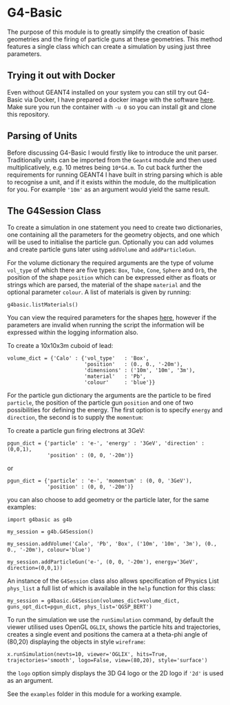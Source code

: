 # G4-Basic

The purpose of this module is to greatly simplify the creation of basic geometries and the firing of particle guns at these geometries. This method features a single class which can create a simulation by using just three parameters.

## Trying it out with Docker

Even without GEANT4 installed on your system you can still try out G4-Basic via Docker, I have prepared a docker image with the software [here](https://hub.docker.com/r/artemisbeta/geant4). Make sure you run the container with `-u 0` so you can install git and clone this repository.

## Parsing of Units

Before discussing G4-Basic I would firstly like to introduce the unit parser. Traditionally units can be imported from the `Geant4` module and then used multiplicatively, e.g. 10 metres being `10*G4.m`. To cut back further the requirements for running GEANT4 I have built in string parsing which is able to recognise a unit, and if it exists within the module, do the multiplication for you. For example `'10m'` as an argument would yield the same result.

## The G4Session Class

To create a simulation in one statement you need to create two dictionaries, one containing all the parameters for the geometry objects, and one which will be used to initialise the particle gun. Optionally you can add volumes and create particle guns later using `addVolume` and `addParticleGun`.

For the volume dictionary the required arguments are the type of volume `vol_type` of which there are five types: `Box`, `Tube`, `Cone`, `Sphere` and `Orb`, the position of the shape `position` which can be expressed either as floats or strings which are parsed, the material of the shape `material` and the optional parameter `colour`. 
A list of materials is given by running:
```
g4basic.listMaterials()
```
You can view the required parameters for the shapes [here](http://www.apc.univ-paris7.fr/~franco/g4doxy4.10/html/class_g4_ez_volume.html), however if the parameters are invalid when running the script the information will be expressed within the logging information also. 

To create a 10x10x3m cuboid of lead:
```
volume_dict = {'Calo' : {'vol_type'   : 'Box',
                         'position'   : (0., 0., '-20m'),
                         'dimensions' : ('10m', '10m', '3m'),
                         'material'   : 'Pb',
                         'colour'     : 'blue'}}

```

For the particle gun dictionary the arguments are the particle to be fired `particle`, the position of the particle gun `position` and one of two possibilities for defining the energy. The first option is to specify `energy` and `direction`, the second is to supply the `momentum`:

To create a particle gun firing electrons at 3GeV:

```
pgun_dict = {'particle' : 'e-', 'energy' : '3GeV', 'direction' : (0,0,1),
             'position' : (0, 0, '-20m')}
```

or

```
pgun_dict = {'particle' : 'e-', 'momentum' : (0, 0, '3GeV'),
             'position' : (0, 0, '-20m')}
```

you can also choose to add geometry or the particle later, for the same examples:

```
import g4basic as g4b

my_session = g4b.G4Session()

my_session.addVolume('Calo', 'Pb', 'Box', ('10m', '10m', '3m'), (0., 0., '-20m'), colour='blue')

my_session.addParticleGun('e-', (0, 0, '-20m'), energy='3GeV', direction=(0,0,1))
```

An instance of the `G4Session` class also allows specification of Physics List `phys_list` a full list of which is available in the `help` function for this class:

```
my_session = g4basic.G4Session(volumes_dict=volume_dict, guns_opt_dict=pgun_dict, phys_list='QGSP_BERT')
```

To run the simulation we use the `runSimulation` command, by default the viewer utilised uses OpenGL `OGLIX`, shows the particle hits and trajectories, creates a single event and positions the camera at a theta-phi angle of (80,20) displaying the objects in style `wireframe`:

```
x.runSimulation(nevts=10, viewer='OGLIX', hits=True, trajectories='smooth', logo=False, view=(80,20), style='surface')
```

the `logo` option simply displays the 3D G4 logo or the 2D logo if `'2d'` is used as an argument.

See the `examples` folder in this module for a working example.
